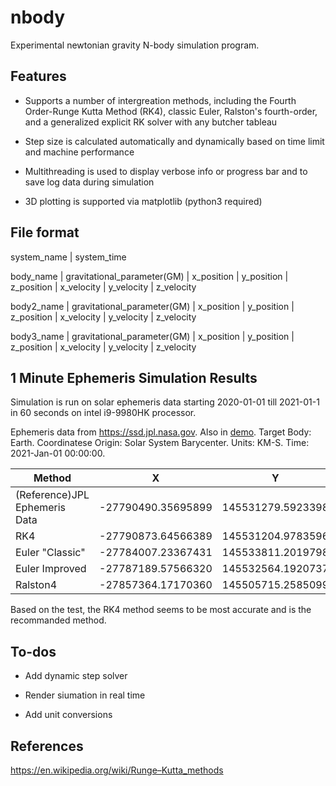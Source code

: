 # nbody
Experimental newtonian gravity N-body simulation program.

## Features
* Supports a number of intergreation methods, including the Fourth Order-Runge Kutta Method (RK4), classic Euler, Ralston's fourth-order, and a generalized explicit RK solver with any butcher tableau

* Step size is calculated automatically and dynamically based on time limit and machine performance

* Multithreading is used to display verbose info or progress bar and to save log data during simulation

* 3D plotting is supported via matplotlib (python3 required)

## File format

system_name | system_time

body_name | gravitational_parameter(GM) | x_position | y_position | z_position | x_velocity | y_velocity | z_velocity

body2_name | gravitational_parameter(GM) | x_position | y_position | z_position | x_velocity | y_velocity | z_velocity

body3_name | gravitational_parameter(GM) | x_position | y_position | z_position | x_velocity | y_velocity | z_velocity

## 1 Minute Ephemeris Simulation Results
Simulation is run on solar ephemeris data starting 2020-01-01 till 2021-01-1 in 60 seconds on intel i9-9980HK processor.

Ephemeris data from https://ssd.jpl.nasa.gov. Also in [demo](./demo.txt). Target Body: Earth. Coordinatese Origin: Solar System Barycenter. Units: KM-S. Time: 2021-Jan-01 00:00:00.

| Method | X | Y | Z | VX | VY | VZ |
| ------ | - | - | - | -- | -- | -- |
| (Reference)JPL Ephemeris Data | -27790490.35695899 | 145531279.5923398 | 8814.216724157333 | -29.77742302555309 | -5.541990311673212 | -0.000085678656151 |
| RK4                          | -27790873.64566389 | 145531204.9783596 | 8814.186222578265 | -29.77740827953653 | -5.542068690011103 | -0.000085841785718 |
| Euler "Classic"              | -27784007.23367431 | 145533811.2019798 | 8851.133386938507 | -29.77685077368753 | -5.541754477495280 | -0.000169792923043 |
| Euler Improved               | -27787189.57566320 | 145532564.1920737 | 8832.729469206849 | -29.77710945764749 | -5.541868574965185 | -0.000130693943158 |
| Ralston4                     | -27857364.17170360 | 145505715.2585099 | 8846.985279501034 | -29.77423945488506 | -5.562197916939682 | -0.000548913841268 |

Based on the test, the RK4 method seems to be most accurate and is the recommanded method.

## To-dos

* Add dynamic step solver

* Render siumation in real time

* Add unit conversions

## References
https://en.wikipedia.org/wiki/Runge–Kutta_methods
